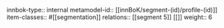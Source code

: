 innbok-type:: internal
metamodel-id:: [[innBoK/segment-(id)/profile-(id)]]
item-classes:: #[[segmentation]]
relations:: [[segment 5]] [[]]
weight:: 6


